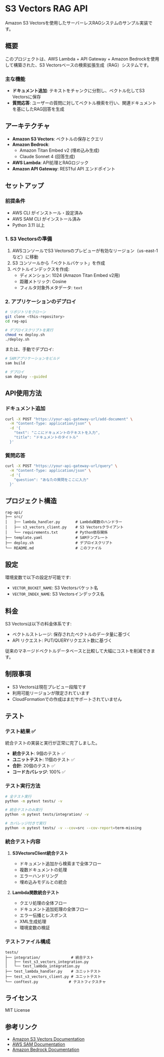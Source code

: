 # S3 Vectors RAG API

Amazon S3 Vectorsを使用したサーバーレスRAGシステムのサンプル実装です。

## 概要

このプロジェクトは、AWS Lambda + API Gateway + Amazon Bedrockを使用して構築された、S3 Vectorsベースの検索拡張生成（RAG）システムです。

### 主な機能

- **ドキュメント追加**: テキストをチャンクに分割し、ベクトル化してS3 Vectorsに保存
- **質問応答**: ユーザーの質問に対してベクトル検索を行い、関連ドキュメントを基にしたRAG回答を生成

## アーキテクチャ

- **Amazon S3 Vectors**: ベクトルの保存とクエリ
- **Amazon Bedrock**: 
  - Amazon Titan Embed v2 (埋め込み生成)
  - Claude Sonnet 4 (回答生成)
- **AWS Lambda**: API処理とRAGロジック
- **Amazon API Gateway**: RESTful API エンドポイント

## セットアップ

### 前提条件

- AWS CLI がインストール・設定済み
- AWS SAM CLI がインストール済み
- Python 3.11 以上

### 1. S3 Vectorsの準備

1. AWSコンソールでS3 Vectorsのプレビューが有効なリージョン（us-east-1など）に移動
2. S3 コンソールから「ベクトルバケット」を作成
3. ベクトルインデックスを作成:
   - ディメンション: 1024 (Amazon Titan Embed v2用)
   - 距離メトリック: Cosine
   - フィルタ対象外メタデータ: `text`

### 2. アプリケーションのデプロイ

```bash
# リポジトリをクローン
git clone <this-repository>
cd rag-api

# デプロイスクリプトを実行
chmod +x deploy.sh
./deploy.sh
```

または、手動でデプロイ:

```bash
# SAMアプリケーションをビルド
sam build

# デプロイ
sam deploy --guided
```

## API使用方法

### ドキュメント追加

```bash
curl -X POST "https://your-api-gateway-url/add-document" \
  -H "Content-Type: application/json" \
  -d '{
    "text": "ここにドキュメントのテキストを入力",
    "title": "ドキュメントのタイトル"
  }'
```

### 質問応答

```bash
curl -X POST "https://your-api-gateway-url/query" \
  -H "Content-Type: application/json" \
  -d '{
    "question": "あなたの質問をここに入力"
  }'
```

## プロジェクト構造

```
rag-api/
├── src/
│   ├── lambda_handler.py       # Lambda関数のハンドラー
│   ├── s3_vectors_client.py    # S3 Vectorsクライアント
│   └── requirements.txt        # Python依存関係
├── template.yaml               # SAMテンプレート
├── deploy.sh                   # デプロイスクリプト
└── README.md                   # このファイル
```

## 設定

環境変数で以下の設定が可能です:

- `VECTOR_BUCKET_NAME`: S3 Vectorsバケット名
- `VECTOR_INDEX_NAME`: S3 Vectorsインデックス名

## 料金

S3 Vectorsは以下の料金体系です:

- ベクトルストレージ: 保存されたベクトルのデータ量に基づく
- API リクエスト: PUT/QUERYリクエスト数に基づく

従来のマネージドベクトルデータベースと比較して大幅にコストを削減できます。

## 制限事項

- S3 Vectorsは現在プレビュー段階です
- 利用可能リージョンが限定されています
- CloudFormationでの作成はまだサポートされていません

## テスト

### テスト結果 ✅

統合テストの実装と実行が正常に完了しました。

- **統合テスト**: 9個のテスト ✅
- **ユニットテスト**: 11個のテスト ✅ 
- **合計**: 20個のテスト ✅
- **コードカバレッジ**: 100% ✅

### テスト実行方法

```bash
# 全テスト実行
python -m pytest tests/ -v

# 統合テストのみ実行
python -m pytest tests/integration/ -v

# カバレッジ付きで実行
python -m pytest tests/ -v --cov=src --cov-report=term-missing
```

### 統合テスト内容

1. **S3VectorsClient統合テスト**
   - ドキュメント追加から検索まで全体フロー
   - 複数ドキュメントの処理
   - エラーハンドリング
   - 埋め込みモデルとの統合

2. **Lambda関数統合テスト**
   - クエリ処理の全体フロー
   - ドキュメント追加処理の全体フロー
   - エラー伝播とレスポンス
   - XML生成処理
   - 環境変数の検証

### テストファイル構成

```
tests/
├── integration/              # 統合テスト
│   ├── test_s3_vectors_integration.py
│   └── test_lambda_integration.py
├── test_lambda_handler.py    # ユニットテスト
├── test_s3_vectors_client.py # ユニットテスト
└── conftest.py              # テストフィクスチャ
```

## ライセンス

MIT License

## 参考リンク

- [Amazon S3 Vectors Documentation](https://docs.aws.amazon.com/s3/latest/userguide/s3-vector-storage.html)
- [AWS SAM Documentation](https://docs.aws.amazon.com/serverless-application-model/)
- [Amazon Bedrock Documentation](https://docs.aws.amazon.com/bedrock/)